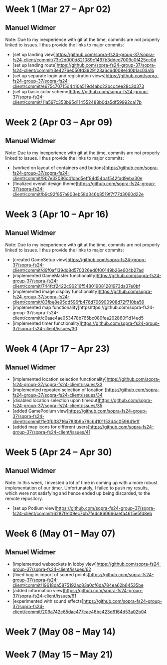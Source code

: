 # Week 1 (Mar 27 – Apr 02)

## Manuel Widmer
Note: Due to my inexperience with git at the time, commits are not properly linked to issues. I thus provide the links to major commits:
- [set up landing view]https://github.com/sopra-fs24-group-37/sopra-fs24-client/commit/73e2d000d821089c1497b3dded7009c0f425ce0d
- [set up landing route]https://github.com/sopra-fs24-group-37/sopra-fs24-client/commit/3e4276e050fd3929123a6c6d008e1d0b1ac03a1b
- [set up separate login and registration views]https://github.com/sopra-fs24-group-37/sopra-fs24-client/commit/e675c70715d4410a519d4abc22bcc4ee28c3d373
- [set up basic color scheme]https://github.com/sopra-fs24-group-37/sopra-fs24-client/commit/11a597c353b95d114552488b0da5df59992ca17b


# Week 2 (Apr 03 – Apr 09)
## Manuel Widmer
Note: Due to my inexperience with git at the time, commits are not properly linked to issues. I thus provide the links to major commits:
- [worked on layout of containers and buttons]https://github.com/sopra-fs24-group-37/sopra-fs24-client/commit/9b7e32086c41dad5eff94d54baf542fad9eba30e
- [finalized overall design theme]https://github.com/sopra-fs24-group-37/sopra-fs24-client/commit/b9c92f857a803eb58d346b8519f7f77d3060d22e


# Week 3 (Apr 10 – Apr 16)
## Manuel Widmer
Note: Due to my inexperience with git at the time, commits are not properly linked to issues. I thus provide the links to major commits:
- [created GameSetup view]https://github.com/sopra-fs24-group-37/sopra-fs24-client/commit/d9f0af139dd8d570326ed0f00149b26e604b27ad
- [implemented GameMaster functionality]https://github.com/sopra-fs24-group-37/sopra-fs24-client/commit/744fcf2422c96216f548019081281973da37e0bf
- [implemented image display functionality]https://github.com/sopra-fs24-group-37/sopra-fs24-client/commit/83fbe8e95dd596fb476d706900908d72f710ba59
- [implemented map functionality]httpshttps://github.com/sopra-fs24-group-37/sopra-fs24-client/commit/c0aae4ae053478b765bc080fea202860f1d14ed5
- [implemented timer functionality]https://github.com/sopra-fs24-group-37/sopra-fs24-client/issues/30

# Week 4 (Apr 17 – Apr 23)
## Manuel Widmer
- [implemented location selection functionality]https://github.com/sopra-fs24-group-37/sopra-fs24-client/issues/33
- [implemented repeated selection of location ]https://github.com/sopra-fs24-group-37/sopra-fs24-client/issues/34
- [disabled location selection upon timeout]https://github.com/sopra-fs24-group-37/sopra-fs24-client/issues/35
- [added GamePodium view]https://github.com/sopra-fs24-group-37/sopra-fs24-client/commit/1e0fb38716a783b9b79cb4101153d4c059641e1f
- [added map icons for different users]https://github.com/sopra-fs24-group-37/sopra-fs24-client/issues/41


# Week 5 (Apr 24 – Apr 30)
## Manuel Widmer
Note: In this week, I invested a lot of time in coming up with a more robust implementation of our timer. Unfortunately, I failed to push my results, which were not satisfying and hence ended up being discarded, to the remote repository.
- [set up Podium view]https://github.com/sopra-fs24-group-37/sopra-fs24-client/commit/6287fe109ec7bb7fe4c860666aefa4615e5fd8eb

# Week 6 (May 01 – May 07)
## Manuel Widmer
- [implemented websockets in lobby view]https://github.com/sopra-fs24-group-37/sopra-fs24-client/issues/62
- [fixed bug in import of scored points]https://github.com/sopra-fs24-group-37/sopra-fs24-client/commit/19618da5875192ac83a0cf6da784ea62b84535be
- [added information view]https://github.com/sopra-fs24-group-37/sopra-fs24-client/issues/61
- [experimented with sound effects]https://github.com/sopra-fs24-group-37/sopra-fs24-client/commit/209a742c65dac477cae46bc423d6164d53a02b04

# Week 7 (May 08 – May 14)


# Week 7 (May 15 – May 21)

